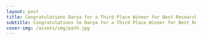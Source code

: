 ```yaml
---
layout: post
title: Congratulations Darya for a Third Place Winner for Best Research Award!
subtitle: Congratulations to Darya for a Third Place Winner for Best Research Award, University of Miami Medical Faculty Association!
cover-img: /assets/img/path.jpg
---
```


